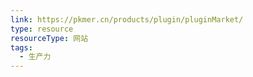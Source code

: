 ```yaml
---
link: https://pkmer.cn/products/plugin/pluginMarket/
type: resource
resourceType: 网站
tags:
  - 生产力
---
```







